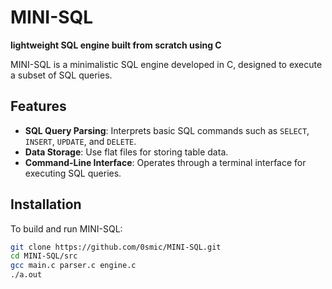 # MINI-SQL

**lightweight SQL engine built from scratch using C**

MINI-SQL is a minimalistic SQL engine developed in C, designed to execute a subset of SQL queries. 
## Features

- **SQL Query Parsing**: Interprets basic SQL commands such as `SELECT`, `INSERT`, `UPDATE`, and `DELETE`.
- **Data Storage**: Use flat files for storing table data.
- **Command-Line Interface**: Operates through a terminal interface for executing SQL queries.

## Installation

To build and run MINI-SQL:

   ```bash
   git clone https://github.com/0smic/MINI-SQL.git
   cd MINI-SQL/src
   gcc main.c parser.c engine.c
   ./a.out
